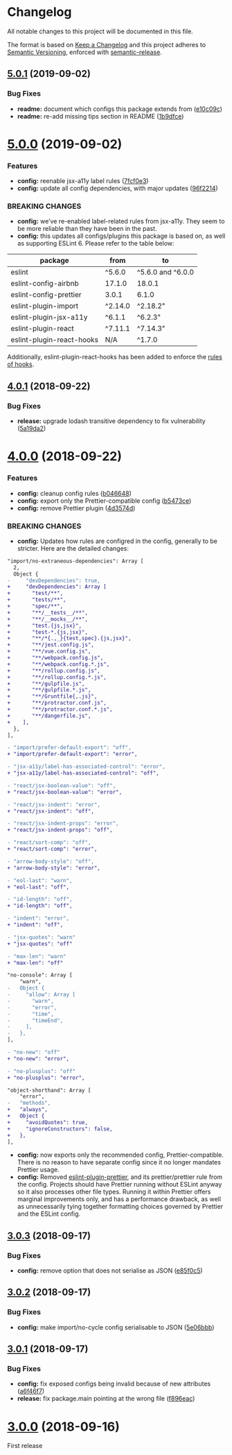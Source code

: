 # Changelog

All notable changes to this project will be documented in this file.

The format is based on [Keep a Changelog](https://keepachangelog.com/en/1.0.0/) and this project adheres to [Semantic Versioning](https://semver.org/spec/v2.0.0.html), enforced with [semantic-release](https://github.com/semantic-release/semantic-release).

## [5.0.1](https://github.com/thibaudcolas/eslint-plugin-cookbook/compare/v5.0.0...v5.0.1) (2019-09-02)

### Bug Fixes

- **readme:** document which configs this package extends from ([e10c09c](https://github.com/thibaudcolas/eslint-plugin-cookbook/commit/e10c09c))
- **readme:** re-add missing tips section in README ([1b9dfce](https://github.com/thibaudcolas/eslint-plugin-cookbook/commit/1b9dfce))

# [5.0.0](https://github.com/thibaudcolas/eslint-plugin-cookbook/compare/v4.0.1...v5.0.0) (2019-09-02)

### Features

- **config:** reenable jsx-a11y label rules ([7fcf0e3](https://github.com/thibaudcolas/eslint-plugin-cookbook/commit/7fcf0e3))
- **config:** update all config dependencies, with major updates ([96f2214](https://github.com/thibaudcolas/eslint-plugin-cookbook/commit/96f2214))

### BREAKING CHANGES

- **config:** we’ve re-enabled label-related rules from jsx-a11y. They seem to be more reliable than they have been in the past.
- **config:** this updates all configs/plugins this package is based on, as well as supporting ESLint 6. Please refer to the table below:

| package                   | from    | to                |
| ------------------------- | ------- | ----------------- |
| eslint                    | ^5.6.0  | ^5.6.0 and ^6.0.0 |
| eslint-config-airbnb      | 17.1.0  | 18.0.1            |
| eslint-config-prettier    | 3.0.1   | 6.1.0             |
| eslint-plugin-import      | ^2.14.0 | ^2.18.2"          |
| eslint-plugin-jsx-a11y    | ^6.1.1  | ^6.2.3"           |
| eslint-plugin-react       | ^7.11.1 | ^7.14.3"          |
| eslint-plugin-react-hooks | N/A     | ^1.7.0            |

Additionally, eslint-plugin-react-hooks has been added to enforce the [rules of hooks](https://reactjs.org/docs/hooks-rules.html).

## [4.0.1](https://github.com/thibaudcolas/eslint-plugin-cookbook/compare/v4.0.0...v4.0.1) (2018-09-22)

### Bug Fixes

- **release:** upgrade lodash transitive dependency to fix vulnerability ([5a19da2](https://github.com/thibaudcolas/eslint-plugin-cookbook/commit/5a19da2))

# [4.0.0](https://github.com/thibaudcolas/eslint-plugin-cookbook/compare/v3.0.3...v4.0.0) (2018-09-22)

### Features

- **config:** cleanup config rules ([b046648](https://github.com/thibaudcolas/eslint-plugin-cookbook/commit/b046648))
- **config:** export only the Prettier-compatible config ([b5473ce](https://github.com/thibaudcolas/eslint-plugin-cookbook/commit/b5473ce))
- **config:** remove Prettier plugin ([4d3574d](https://github.com/thibaudcolas/eslint-plugin-cookbook/commit/4d3574d))

### BREAKING CHANGES

- **config:** Updates how rules are configred in the config, generally to be stricter. Here are the detailed changes:

```diff
"import/no-extraneous-dependencies": Array [
  2,
  Object {
-     "devDependencies": true,
+     "devDependencies": Array [
+       "test/**",
+       "tests/**",
+       "spec/**",
+       "**/__tests__/**",
+       "**/__mocks__/**",
+       "test.{js,jsx}",
+       "test-*.{js,jsx}",
+       "**/*{.,_}{test,spec}.{js,jsx}",
+       "**/jest.config.js",
+       "**/vue.config.js",
+       "**/webpack.config.js",
+       "**/webpack.config.*.js",
+       "**/rollup.config.js",
+       "**/rollup.config.*.js",
+       "**/gulpfile.js",
+       "**/gulpfile.*.js",
+       "**/Gruntfile{,.js}",
+       "**/protractor.conf.js",
+       "**/protractor.conf.*.js",
+       "**/dangerfile.js",
+    ],
  },
],

- "import/prefer-default-export": "off",
+ "import/prefer-default-export": "error",

- "jsx-a11y/label-has-associated-control": "error",
+ "jsx-a11y/label-has-associated-control": "off",

- "react/jsx-boolean-value": "off",
+ "react/jsx-boolean-value": "error",

- "react/jsx-indent": "error",
+ "react/jsx-indent": "off",

- "react/jsx-indent-props": "error",
+ "react/jsx-indent-props": "off",

- "react/sort-comp": "off",
+ "react/sort-comp": "error",

- "arrow-body-style": "off",
+ "arrow-body-style": "error",

- "eol-last": "warn",
+ "eol-last": "off",

- "id-length": "off",
+ "id-length": "off",

- "indent": "error",
+ "indent": "off",

- "jsx-quotes": "warn"
+ "jsx-quotes": "off"

- "max-len": "warn"
+ "max-len": "off"

"no-console": Array [
    "warn",
-   Object {
-     "allow": Array [
-       "warn",
-       "error",
-       "time",
-       "timeEnd",
-     ],
-   },
],

- "no-new": "off"
+ "no-new": "error",

- "no-plusplus": "off"
+ "no-plusplus": "error",

"object-shorthand": Array [
    "error",
-   "methods",
+   "always",
+   Object {
+     "avoidQuotes": true,
+     "ignoreConstructors": false,
+   },
],
```

- **config:** now exports only the recommended config, Prettier-compatible. There is no reason to have separate config since it no longer mandates Prettier usage.
- **config:** Removed [eslint-plugin-prettier](https://github.com/prettier/eslint-plugin-prettier), and its prettier/prettier rule from the config. Projects should have Prettier running without ESLint anyway so it also processes other file types. Running it within Prettier offers marginal improvements only, and has a performance drawback, as well as unnecessarily tying together formatting choices governed by Prettier and the ESLint config.

## [3.0.3](https://github.com/thibaudcolas/eslint-plugin-cookbook/compare/v3.0.2...v3.0.3) (2018-09-17)

### Bug Fixes

- **config:** remove option that does not serialise as JSON ([e85f0c5](https://github.com/thibaudcolas/eslint-plugin-cookbook/commit/e85f0c5))

## [3.0.2](https://github.com/thibaudcolas/eslint-plugin-cookbook/compare/v3.0.1...v3.0.2) (2018-09-17)

### Bug Fixes

- **config:** make import/no-cycle config serialisable to JSON ([5e06bbb](https://github.com/thibaudcolas/eslint-plugin-cookbook/commit/5e06bbb))

## [3.0.1](https://github.com/thibaudcolas/eslint-plugin-cookbook/compare/v3.0.0...v3.0.1) (2018-09-17)

### Bug Fixes

- **config:** fix exposed configs being invalid because of new attributes ([a6f46f7](https://github.com/thibaudcolas/eslint-plugin-cookbook/commit/a6f46f7))
- **release:** fix package.main pointing at the wrong file ([f896eac](https://github.com/thibaudcolas/eslint-plugin-cookbook/commit/f896eac))

# [3.0.0](https://github.com/thibaudcolas/stylelint-config-cookbook/tree/v3.0.0) (2018-09-16)

First release
